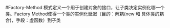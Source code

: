 #Factory-Method
模式定义一个用于创建对象的接口，让子类决定实例化哪一个类。Factory Method使得一个类的实例化延迟（目的：解耦(new 和 具体类的耦合)，手段：虚函数）到子类
